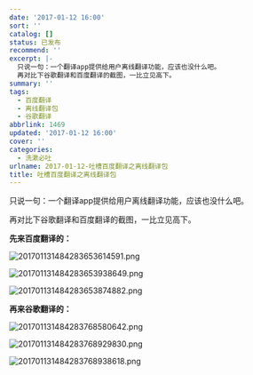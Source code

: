 ```yaml
---
date: '2017-01-12 16:00'
sort: ''
catalog: []
status: 已发布
recommend: ''
excerpt: |-
  只说一句：一个翻译app提供给用户离线翻译功能，应该也没什么吧。
  再对比下谷歌翻译和百度翻译的截图，一比立见高下。
summary: ''
tags:
  - 百度翻译
  - 离线翻译包
  - 谷歌翻译
abbrlink: 1469
updated: '2017-01-12 16:00'
cover: ''
categories:
  - 洗漱必吐
urlname: 2017-01-12-吐槽百度翻译之离线翻译包
title: 吐槽百度翻译之离线翻译包
---
```


只说一句：一个翻译app提供给用户离线翻译功能，应该也没什么吧。


再对比下谷歌翻译和百度翻译的截图，一比立见高下。


**先来百度翻译的：**


![201701131484283653614591.png](http://image.bmqy.net/uploads/2017/13/201701131484283653614591.png)


![201701131484283653938649.png](http://image.bmqy.net/uploads/2017/13/201701131484283653938649.png)


![201701131484283653874882.png](http://image.bmqy.net/uploads/2017/13/201701131484283653874882.png)


**再来谷歌翻译的：**


![201701131484283768580642.png](http://image.bmqy.net/uploads/2017/13/201701131484283768580642.png)


![201701131484283768929830.png](http://image.bmqy.net/uploads/2017/13/201701131484283768929830.png)


![201701131484283768938618.png](http://image.bmqy.net/uploads/2017/13/201701131484283768938618.png)

